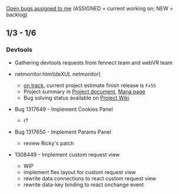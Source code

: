 [Open bugs assigned to me](https://bugzilla.mozilla.org/buglist.cgi?quicksearch=assignee%3Agasolin%40mozilla.com) (ASSIGNED = current working on; NEW = backlog)

## 1/3 - 1/6

### Devtools

- Gathering devtools requests from fennect team and webVR team

- netmonitor.html(deXUL netmonitor)
  - [on track](https://wiki.mozilla.org/DevTools/Netmonitor/Archive), current project estimate finish release is `Fx55`
  - Project summary in [Project document], [Mana page]
  - Bug solving status available on [Project Wiki]

- Bug 1317649 - Implement Cookies Panel
  - r?

- Bug 1317650 - Implement Params Panel
  - review Ricky's patch

- 1308449 – Implement custom request view
  - WIP
  - implement flex layout for custom request view
  - rewrite data connections to react custom request view
  - rewrite data-key binding to react onchange event

[Project document]: https://docs.google.com/document/d/19lyV04YtfX9X5ev2rhFeIuQPaVApgl8qdFpe4Rw4Np4/edit
[Mana page]: https://mana.mozilla.org/wiki/display/PM/Netmonitor+Project+Update
[Project Wiki]:  https://wiki.mozilla.org/DevTools/Netmonitor

